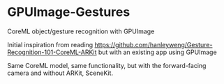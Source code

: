 # GPUImage-Gestures
CoreML object/gesture recognition with GPUImage

Initial inspiration from reading https://github.com/hanleyweng/Gesture-Recognition-101-CoreML-ARKit but with an existing app using GPUImage

Same CoreML model, same functionality, but with the forward-facing camera and without ARKit, SceneKit.
